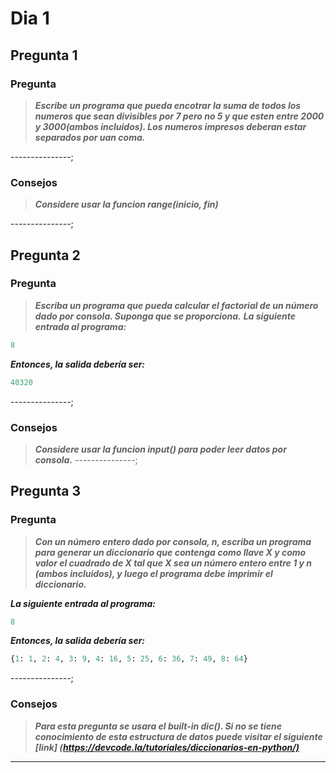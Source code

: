 # Dia 1

## Pregunta 1

### **Pregunta**

>***Escribe un programa que pueda encotrar la suma de todos los numeros que sean divisibles por 7 pero no 5 y que esten entre 2000 y 3000(ambos incluidos). Los numeros impresos deberan estar separados por uan coma.***

---------------;

### Consejos

>***Considere usar la funcion range(inicio, fin)***

---------------;

## Pregunta 2

### **Pregunta**

>***Escriba un programa que pueda calcular el factorial de un número dado por consola. Suponga que se proporciona.***
***La siguiente entrada al programa:***

```python
8
```

***Entonces, la salida debería ser:***

```python
40320
```

---------------;

### Consejos

>***Considere usar la funcion input() para poder leer datos por consola.***
---------------;

## Pregunta 3

### **Pregunta**

>***Con un número entero dado por consola, n, escriba un programa para generar un diccionario que contenga como llave X y como valor el cuadrado de X tal que X sea un número entero entre 1 y n (ambos incluidos), y luego el programa debe imprimir el diccionario.***

***La siguiente entrada al programa:***

```python
8
```

***Entonces, la salida debería ser:***

```python
{1: 1, 2: 4, 3: 9, 4: 16, 5: 25, 6: 36, 7: 49, 8: 64}
```

---------------;

### Consejos

>***Para esta pregunta se usara el built-in dic(). Si no se tiene conocimiento de esta estructura de datos puede visitar el siguiente [link] (<https://devcode.la/tutoriales/diccionarios-en-python/)>***

-----------------
